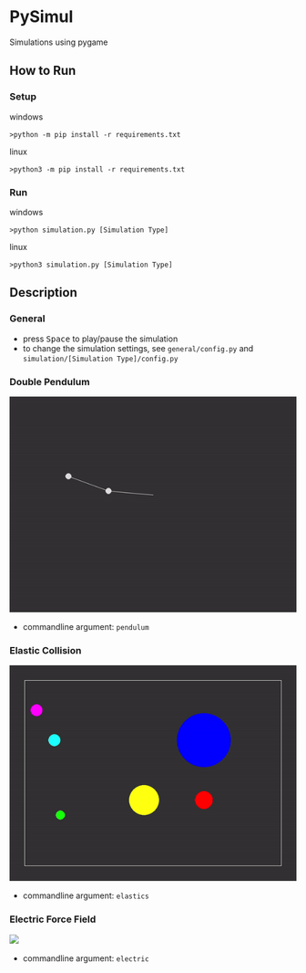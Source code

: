 # PySimul
Simulations using pygame

## How to Run
### Setup
windows
```shell
>python -m pip install -r requirements.txt
```

linux
```shell
>python3 -m pip install -r requirements.txt
```

### Run
windows
```shell
>python simulation.py [Simulation Type]
```
linux
```shell
>python3 simulation.py [Simulation Type]
```

## Description

### General
- press <kbd>Space</kbd> to play/pause the simulation
- to change the simulation settings, see `general/config.py` and `simulation/[Simulation Type]/config.py`

### Double Pendulum
![](demo/pendulum.gif)
- commandline argument: `pendulum`

### Elastic Collision
![](demo/elastics.gif)
- commandline argument: `elastics`

### Electric Force Field
![](demo/electric.gif)
- commandline argument: `electric`

